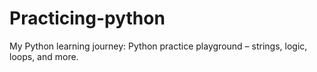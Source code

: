 # Practicing-python
My Python learning journey: Python practice playground – strings, logic, loops, and more.
